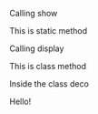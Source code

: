 Calling show

This is static method

Calling display

This is class method

Inside the class deco

Hello!
